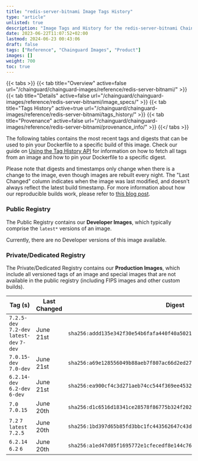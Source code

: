 ```yaml
---
title: "redis-server-bitnami Image Tags History"
type: "article"
unlisted: true
description: "Image Tags and History for the redis-server-bitnami Chainguard Image"
date: 2023-06-22T11:07:52+02:00
lastmod: 2024-06-23 00:43:06
draft: false
tags: ["Reference", "Chainguard Images", "Product"]
images: []
weight: 700
toc: true
---
```


{{< tabs >}}
{{< tab title="Overview" active=false url="/chainguard/chainguard-images/reference/redis-server-bitnami/" >}}
{{< tab title="Details" active=false url="/chainguard/chainguard-images/reference/redis-server-bitnami/image_specs/" >}}
{{< tab title="Tags History" active=true url="/chainguard/chainguard-images/reference/redis-server-bitnami/tags_history/" >}}
{{< tab title="Provenance" active=false url="/chainguard/chainguard-images/reference/redis-server-bitnami/provenance_info/" >}}
{{</ tabs >}}

The following tables contains the most recent tags and digests that can be used to pin your Dockerfile to a specific build of this image. Check our guide on [Using the Tag History API](/chainguard/chainguard-images/using-the-tag-history-api/) for information on how to fetch all tags from an image and how to pin your Dockerfile to a specific digest.

Please note that digests and timestamps only change when there is a change to the image, even though images are rebuilt every night. The "Last Changed" column indicates when the image was last modified, and doesn't always reflect the latest build timestamp. For more information about how our reproducible builds work, please refer to [this blog post](https://www.chainguard.dev/unchained/reproducing-chainguards-reproducible-image-builds).

### Public Registry
The Public Registry contains our **Developer Images**, which typically comprise the `latest*` versions of an image.

Currently, there are no Developer versions of this image available.

### Private/Dedicated Registry
The Private/Dedicated Registry contains our **Production Images**, which include all versioned tags of an image and special images that are not available in the public registry (including FIPS images and other custom builds).

| Tag (s)                                     | Last Changed | Digest                                                                    |
|---------------------------------------------|--------------|---------------------------------------------------------------------------|
|  `7.2.5-dev` `7.2-dev` `latest-dev` `7-dev` | June 21st    | `sha256:addd135e342f30e54b6fafa440f40a502186ae79c6cb6e6d98836e2b77b5dce2` |
|  `7.0.15-dev` `7.0-dev`                     | June 21st    | `sha256:a69e128556049b88aeb7f807ac66d2ed275842d2be2acf833af369566b984140` |
|  `6.2.14-dev` `6.2-dev` `6-dev`             | June 21st    | `sha256:ea900cf4c3d271aeb74cc544f369ee4532bb659eded869547379f9b49d0b3f4c` |
|  `7.0` `7.0.15`                             | June 20th    | `sha256:d1c6516d18341ce28578f86775b324f2027593b00b6d5fd4c804732dc6eb8b3c` |
|  `7.2` `7` `latest` `7.2.5`                 | June 20th    | `sha256:1bd397d65b85fd3bbc1fc443562647c43d1dd69306f8940bed54f8fc3150d330` |
|  `6.2.14` `6.2` `6`                         | June 20th    | `sha256:a1ed47d05f1695772e1cfecedf8e144c76458e17a5554e46a693bf39cd3c8dd9` |

